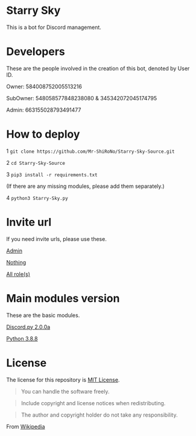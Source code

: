 # Starry Sky
This is a bot for Discord management.

# Developers
These are the people involved in the creation of this bot, denoted by User ID.

Owner: 584008752005513216

SubOwner: 548058577848238080 & 345342072045174795

Admin: 663155028793491477

# How to deploy

1 `git clone https://github.com/Mr-ShiRoNo/Starry-Sky-Source.git`

2 `cd Starry-Sky-Source`

3 `pip3 install -r requirements.txt`

(If there are any missing modules, please add them separately.)

4 `python3 Starry-Sky.py`

# Invite url
If you need invite urls, please use these.

[Admin](https://discord.com/oauth2/authorize?client_id=797378859199627284&scope=bot&permissions=8/)

[Nothing](https://discord.com/oauth2/authorize?client_id=797378859199627284&scope=bot&permissions=0/)

[All role(s)](https://discord.com/api/oauth2/authorize?client_id=797378859199627284&permissions=4228906231&scope=bot)

# Main modules version
These are the basic modules.

[Discord.py 2.0.0a](https://github.com/Rapptz/discord.py/)

[Python 3.8.8](https://www.python.org/)

# License
The license for this repository is [MIT License](https://github.com/Mr-ShiRoNo/Starry-Sky/blob/master/LICENSE/).

>You can handle the software freely.

>Include copyright and license notices when redistributing.

>The author and copyright holder do not take any responsibility.

From [Wikipedia](https://ja.wikipedia.org/wiki/MIT_License)

